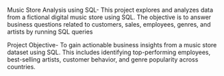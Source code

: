Music Store Analysis using SQL-
This project explores and analyzes data from a fictional digital music store using SQL. The objective is to answer business questions related to customers, sales, employees, genres, and artists by running SQL queries

Project Objective-
To gain actionable business insights from a music store dataset using SQL. This includes identifying top-performing employees, best-selling artists, customer behavior, and genre popularity across countries.



